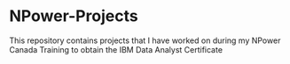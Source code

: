 # NPower-Projects
This repository contains projects that I have worked on during my NPower Canada Training to obtain the IBM Data Analyst Certificate
